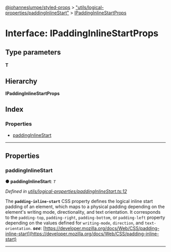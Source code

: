 [@johanneslumpe/styled-props](../README.md) > ["utils/logical-properties/paddingInlineStart"](../modules/_utils_logical_properties_paddinginlinestart_.md) > [IPaddingInlineStartProps](../interfaces/_utils_logical_properties_paddinginlinestart_.ipaddinginlinestartprops.md)

# Interface: IPaddingInlineStartProps

## Type parameters
#### T 
## Hierarchy

**IPaddingInlineStartProps**

## Index

### Properties

* [paddingInlineStart](_utils_logical_properties_paddinginlinestart_.ipaddinginlinestartprops.md#paddinginlinestart)

---

## Properties

<a id="paddinginlinestart"></a>

###  paddingInlineStart

**● paddingInlineStart**: *`T`*

*Defined in [utils/logical-properties/paddingInlineStart.ts:12](https://github.com/johanneslumpe/styled-props/blob/3abf398/src/utils/logical-properties/paddingInlineStart.ts#L12)*

The **`padding-inline-start`** CSS property defines the logical inline start padding of an element, which maps to a physical padding depending on the element's writing mode, directionality, and text orientation. It corresponds to the `padding-top`, `padding-right`, `padding-bottom`, or `padding-left` property depending on the values defined for `writing-mode`, `direction`, and `text-orientation`.
*__see__*: [https://developer.mozilla.org/docs/Web/CSS/padding-inline-start](https://developer.mozilla.org/docs/Web/CSS/padding-inline-start)

___

